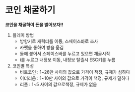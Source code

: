 # 코인 채굴하기

**코인을 채굴하여 돈을 벌어보자!!**



1. 플레이 방법
   - 방향키로 캐릭터를 이동, 스페이스바로 조사
   - 카펫을 통하여 방을 옮김
   - 돌에 붙어서 스페이스바를 누르고 있으면 채굴시작
   - i를 누르고 내정보 이동, 내정보 탈출시 ESC키를 누름
2. 코인별 특성
   - 비트코인 : 1~26만 사이의 값으로 가격이 책정, 규제가 심하다
   - 이더리움 : 1~10만 사이의 값으로 가격이 책정, 규제가 덜하다
   - 리플 : 1~5 사이의 값으로책정, 규제가 없음